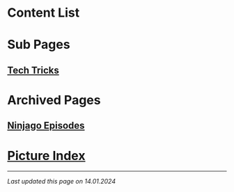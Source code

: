 # Content List

# Sub Pages

## [Tech Tricks](sub-pages/tech-tricks.md)

# Archived Pages

## [Ninjago Episodes](archived-pages/ninjago-episodes.md)

# [Picture Index](picture-index.md)

---

*Last updated this page on 14.01.2024*
